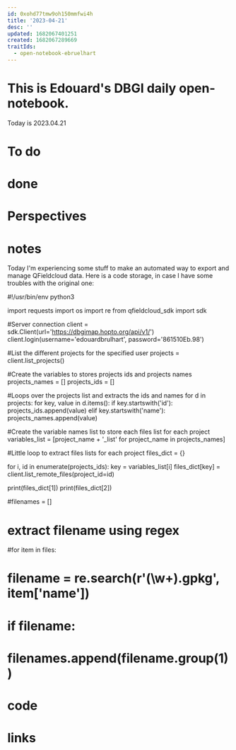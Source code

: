 ```yaml
---
id: 0xohd77tmw9oh150mmfwi4h
title: '2023-04-21'
desc: ''
updated: 1682067401251
created: 1682067289669
traitIds:
  - open-notebook-ebruelhart
---
```


# This is Edouard's DBGI daily open-notebook.

Today is 2023.04.21

# To do

# done

# Perspectives

# notes
Today I'm experiencing some stuff to make an automated way to export and manage QFieldcloud data. Here is a code storage, in case I have some troubles with the original one:

#!/usr/bin/env python3

import requests
import os
import re
from qfieldcloud_sdk import sdk

#Server connection
client = sdk.Client(url='https://dbgimap.hopto.org/api/v1/')
client.login(username='edouardbrulhart', password='861510Eb.98')

#List the different projects for the specified user
projects = client.list_projects()

#Create the variables to stores projects ids and projects names
projects_names = []
projects_ids = []


#Loops over the projects list and extracts the ids and names
for d in projects:
    for key, value in d.items():
        if key.startswith('id'):
            projects_ids.append(value)
        elif key.startswith('name'):
            projects_names.append(value)


#Create the variable names list to store each files list for each project
variables_list = [project_name + '_list' for project_name in projects_names]


#Little loop to extract files lists for each project
files_dict = {}

for i, id in enumerate(projects_ids):
    key = variables_list[i]
    files_dict[key] = client.list_remote_files(project_id=id)

print(files_dict[1])
print(files_dict[2])



#filenames = []
# extract filename using regex
#for item in files:
#    filename = re.search(r'(\w+)\.gpkg', item['name'])
#    if filename:
#        filenames.append(filename.group(1))

# code

# links


